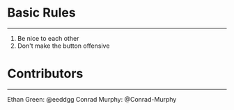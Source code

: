 # Basic Rules
____
1. Be nice to each other
2. Don't make the button offensive

# Contributors
____
Ethan Green: @eeddgg
Conrad Murphy: @Conrad-Murphy

